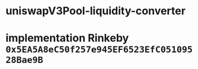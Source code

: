 # uniswapV3Pool-liquidity-converter

# implementation Rinkeby  `0x5EA5A8eC50f257e945EF6523EfC05109528Bae9B`
